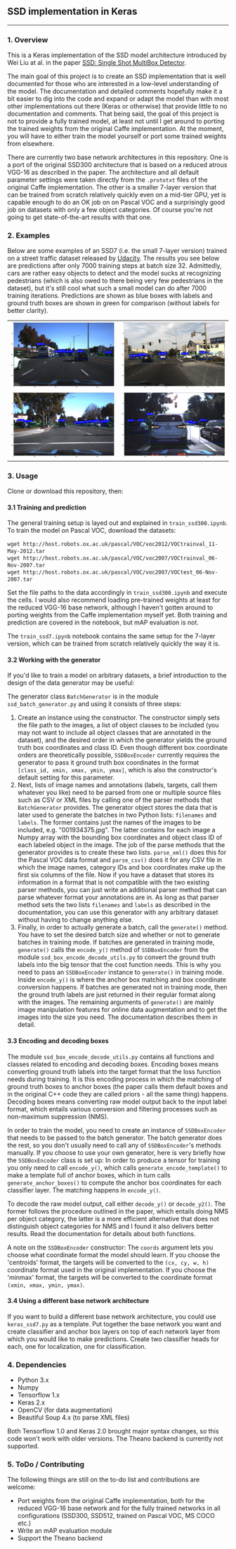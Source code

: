 ## SSD implementation in Keras
---

### 1. Overview

This is a Keras implementation of the SSD model architecture introduced by Wei Liu at al. in the paper [SSD: Single Shot MultiBox Detector](https://arxiv.org/abs/1512.02325).

The main goal of this project is to create an SSD implementation that is well documented for those who are interested in a low-level understanding of the model. The documentation and detailed comments hopefully make it a bit easier to dig into the code and expand or adapt the model than with most other implementations out there (Keras or otherwise) that provide little to no documentation and comments. That being said, the goal of this project is not to provide a fully trained model, at least not until I get around to porting the trained weights from the original Caffe implementation. At the moment, you will have to either train the model yourself or port some trained weights from elsewhere.

There are currently two base network architectures in this repository. One is a port of the original SSD300 architecture that is based on a reduced atrous VGG-16 as described in the paper. The architecture and all default parameter settings were taken directly from the `.prototxt` files of the original Caffe implementation. The other is a smaller 7-layer version that can be trained from scratch relatively quickly even on a mid-tier GPU, yet is capable enough to do an OK job on on Pascal VOC and a surprisingly good job on datasets with only a few object categories. Of course you're not going to get state-of-the-art results with that one.

### 2. Examples

Below are some examples of an SSD7 (i.e. the small 7-layer version) trained on a street traffic dataset released by [Udacity](https://github.com/udacity/self-driving-car/tree/master/annotations). The results you see below are predictions after only 7000 training steps at batch size 32. Admittedly, cars are rather easy objects to detect and the model sucks at recognizing pedestrians (which is also owed to there being very few pedestrians in the dataset), but it's still cool what such a small model can do after 7000 training iterations. Predictions are shown as blue boxes with labels and ground truth boxes are shown in green for comparison (without labels for better clarity).

| | |
|---|---|
| ![img01](./examples/pred_01.png) | ![img01](./examples/pred_02.png) |
| ![img01](./examples/pred_03.png) | ![img01](./examples/pred_04.png) |

### 3. Usage

Clone or download this repository, then:

#### 3.1 Training and prediction

The general training setup is layed out and explained in `train_ssd300.ipynb`. To train the model on Pascal VOC, download the datasets:

```
wget http://host.robots.ox.ac.uk/pascal/VOC/voc2012/VOCtrainval_11-May-2012.tar
wget http://host.robots.ox.ac.uk/pascal/VOC/voc2007/VOCtrainval_06-Nov-2007.tar
wget http://host.robots.ox.ac.uk/pascal/VOC/voc2007/VOCtest_06-Nov-2007.tar
```

Set the file paths to the data accordingly in `train_ssd300.ipynb` and execute the cells. I would also recommend loading pre-trained weights at least for the reduced VGG-16 base network, although I haven't gotten around to porting weights from the Caffe implementation myself yet. Both training and prediction are covered in the notebook, but mAP evaluation is not.

The `train_ssd7.ipynb` notebook contains the same setup for the 7-layer version, which can be trained from scratch relatively quickly the way it is.

#### 3.2 Working with the generator

If you'd like to train a model on arbitrary datasets, a brief introduction to the design of the data generator may be useful:

The generator class `BatchGenerator` is in the module `ssd_batch_generator.py` and using it consists of three steps:

1. Create an instance using the constructor. The constructor simply sets the file path to the images, a list of object classes to be included (you may not want to include all object classes that are annotated in the dataset), and the desired order in which the generator yields the ground truth box coordinates and class ID. Even though different box coordinate orders are theoretically possible, `SSDBoxEncoder` currently requires the generator to pass it ground truth box coordinates in the format `[class_id, xmin, xmax, ymin, ymax]`, which is also the constructor's default setting for this parameter.
2. Next, lists of image names and annotations (labels, targets, call them whatever you like) need to be parsed from one or multiple source files such as CSV or XML files by calling one of the parser methods that `BatchGenerator` provides. The generator object stores the data that is later used to generate the batches in two Python lists: `filenames` and `labels`. The former contains just the names of the images to be included, e.g. "001934375.jpg". The latter contains for each image a Numpy array with the bounding box coordinates and object class ID of each labeled object in the image. The job of the parse methods that the generator provides is to create these two lists. `parse_xml()` does this for the Pascal VOC data format and `parse_csv()` does it for any CSV file in which the image names, category IDs and box coordinates make up the first six columns of the file. Now if you have a dataset that stores its information in a format that is not compatible with the two existing parser methods, you can just write an additional parser method that can parse whatever format your annotations are in. As long as that parser method sets the two lists `filenames` and `labels` as described in the documentation, you can use this generator with any arbitrary dataset without having to change anything else.
3. Finally, in order to actually generate a batch, call the `generate()` method. You have to set the desired batch size and whether or not to generate batches in training mode. If batches are generated in training mode, `generate()` calls the `encode_y()` method of `SSDBoxEncoder` from the module `ssd_box_encode_decode_utils.py` to convert the ground truth labels into the big tensor that the cost function needs. This is why you need to pass an `SSDBoxEncoder` instance to `generate()` in training mode. Inside `encode_y()` is where the anchor box matching and box coordinate conversion happens. If batches are generated not in training mode, then the ground truth labels are just returned in their regular format along with the images. The remaining arguments of `generate()` are mainly image manipulation features for online data augmentation and to get the images into the size you need. The documentation describes them in detail.

#### 3.3 Encoding and decoding boxes

The module `ssd_box_encode_decode_utils.py` contains all functions and classes related to encoding and decoding boxes. Encoding boxes means converting ground truth labels into the target format that the loss function needs during training. It is this encoding process in which the matching of ground truth boxes to anchor boxes (the paper calls them default boxes and in the original C++ code they are called priors - all the same thing) happens. Decoding boxes means converting raw model output back to the input label format, which entails various conversion and filtering processes such as non-maximum suppression (NMS).

In order to train the model, you need to create an instance of `SSDBoxEncoder` that needs to be passed to the batch generator. The batch generator does the rest, so you don't usually need to call any of `SSDBoxEncoder`'s methods manually. If you choose to use your own generator, here is very briefly how the `SSDBoxEncoder` class is set up: In order to produce a tensor for training you only need to call `encode_y()`, which calls `generate_encode_template()` to make a template full of anchor boxes, which in turn calls `generate_anchor_boxes()` to compute the anchor box coordinates for each classifier layer. The matching happens in `encode_y()`.

To decode the raw model output, call either `decode_y()` or `decode_y2()`. The former follows the procedure outlined in the paper, which entails doing NMS per object category, the latter is a more efficient alternative that does not distinguish object categories for NMS and I found it also delivers better results. Read the documentation for details about both functions.

A note on the `SSDBoxEncoder` constructor: The `coords` argument lets you choose what coordinate format the model should learn. If you choose the 'centroids' format, the targets will be converted to the `(cx, cy, w, h)` coordinate format used in the original implementation. If you choose the 'minmax' format, the targets will be converted to the coordinate format `(xmin, xmax, ymin, ymax)`.

#### 3.4 Using a different base network architecture

If you want to build a different base network architecture, you could use `keras_ssd7.py` as a template. Put together the base network you want and create classifier and anchor box layers on top of each network layer from which you would like to make predictions. Create two classifier heads for each, one for localization, one for classification.

### 4. Dependencies

* Python 3.x
* Numpy
* Tensorflow 1.x
* Keras 2.x
* OpenCV (for data augmentation)
* Beautiful Soup 4.x (to parse XML files)

Both Tensorflow 1.0 and Keras 2.0 brought major syntax changes, so this code won't work with older versions. The Theano backend is currently not supported.

### 5. ToDo / Contributing

The following things are still on the to-do list and contributions are welcome:

* Port weights from the original Caffe implementation, both for the reduced VGG-16 base network and for the fully trained networks in all configurations (SSD300, SSD512, trained on Pascal VOC, MS COCO etc.)
* Write an mAP evaluation module
* Support the Theano backend
